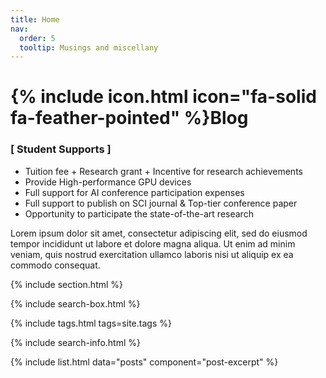 ```yaml
---
title: Home
nav:
  order: 5
  tooltip: Musings and miscellany
---
```


# {% include icon.html icon="fa-solid fa-feather-pointed" %}Blog

### [ Student Supports ]

- Tuition fee + Research grant + Incentive for research achievements  
- Provide High-performance GPU devices  
- Full support for AI conference participation expenses  
- Full support to publish on SCI journal & Top-tier conference paper  
- Opportunity to participate the state-of-the-art research

Lorem ipsum dolor sit amet, consectetur adipiscing elit, sed do eiusmod tempor incididunt ut labore et dolore magna aliqua.
Ut enim ad minim veniam, quis nostrud exercitation ullamco laboris nisi ut aliquip ex ea commodo consequat.

{% include section.html %}

{% include search-box.html %}

{% include tags.html tags=site.tags %}

{% include search-info.html %}

{% include list.html data="posts" component="post-excerpt" %}

